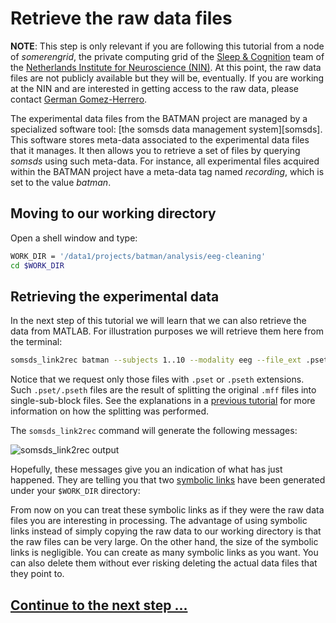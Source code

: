 Retrieve the raw data files
===

__NOTE__: This step is only relevant if you are following this tutorial from a node
of _somerengrid_, the private computing grid of the [Sleep & Cognition][sc] team
of the [Netherlands Institute for Neuroscience (NIN)][nin]. At this point, the raw
data files are not publicly available but they will be, eventually. If you are
working at the NIN and are interested in getting access to the raw data, please
contact [German Gomez-Herrero][ggh].

[nin]: http://www.nin.knaw.nl
[sc]: http://www.nin.knaw.nl/research_groups/van_someren_group
[ggh]: http://germangh.com

The experimental data files from the BATMAN project are managed by a
specialized software tool: [the somsds data management system][somsds].
This software stores meta-data associated to the experimental data files that it
manages. It then allows you to retrieve a set of files by querying _somsds_
using such meta-data. For instance, all experimental files acquired within
the BATMAN project have a meta-data tag named _recording_, which is set to
the value _batman_.

## Moving to our working directory

Open a shell window and type:

````bash
WORK_DIR = '/data1/projects/batman/analysis/eeg-cleaning'
cd $WORK_DIR
````

## Retrieving the experimental data

In the next step of this tutorial we will learn that we can also retrieve the
data from MATLAB. For illustration purposes we will retrieve them here from the
terminal:


````bash
somsds_link2rec batman --subjects 1..10 --modality eeg --file_ext .pset,.pseth
````

Notice that we request only those files with `.pset` or `.pseth`
extensions. Such `.pset/.pseth` files are the result of splitting the
original `.mff` files into single-sub-block files. See the explanations in a
[previous tutorial][batman-tut] for more information on how the splitting was
performed.

[batman-tut]: ../batman/splitting_raw_data.md

[egi]: http://www.egi.com/
[netstation]: http://www.egi.com/index.php?option=com_content&view=article&id=413

The `somsds_link2rec` command will generate the following messages:

![somsds_link2rec output](./img/somsds_link2rec.png "Output produced by the
somsds_link2rec command")

Hopefully, these messages give you an indication of what has just happened.
They are telling you that two [symbolic links][symboliclink] have been
generated under your `$WORK_DIR` directory:

[symboliclink]: http://en.wikipedia.org/wiki/Symbolic_link

From now on you can treat these symbolic links as if they were the raw data
files you are interesting in processing. The advantage of using symbolic links
instead of simply copying the raw data to our working directory is that the raw
files can be very large. On the other hand, the size of the
symbolic links is negligible. You can create as many symbolic links as you want.
You can also delete them without ever risking deleting the actual data files
that they point to.


## [Continue to the next step ...][pipeline-definition]

[pipeline-definition]: ./pipeline_definition.md

